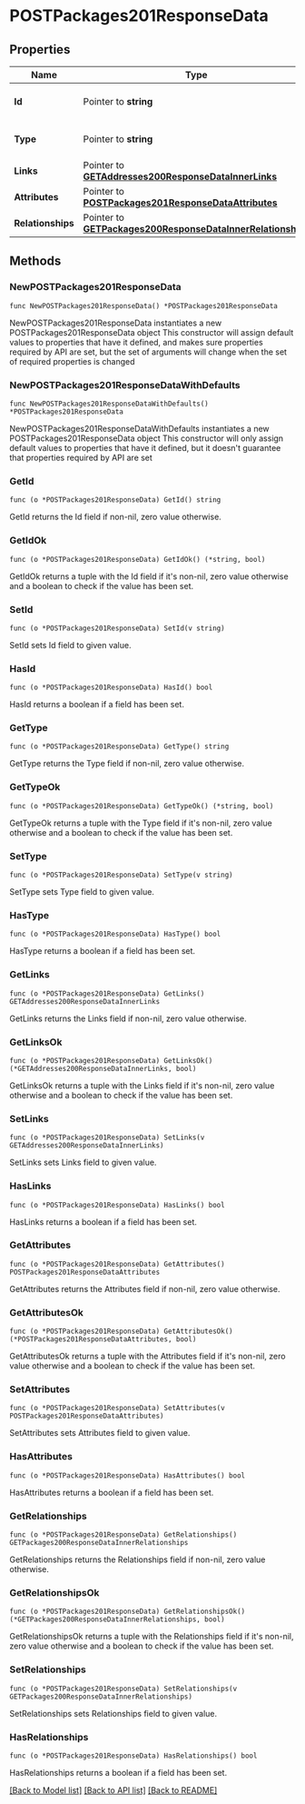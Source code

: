# POSTPackages201ResponseData

## Properties

Name | Type | Description | Notes
------------ | ------------- | ------------- | -------------
**Id** | Pointer to **string** | The resource&#39;s id | [optional] 
**Type** | Pointer to **string** | The resource&#39;s type | [optional] 
**Links** | Pointer to [**GETAddresses200ResponseDataInnerLinks**](GETAddresses200ResponseDataInnerLinks.md) |  | [optional] 
**Attributes** | Pointer to [**POSTPackages201ResponseDataAttributes**](POSTPackages201ResponseDataAttributes.md) |  | [optional] 
**Relationships** | Pointer to [**GETPackages200ResponseDataInnerRelationships**](GETPackages200ResponseDataInnerRelationships.md) |  | [optional] 

## Methods

### NewPOSTPackages201ResponseData

`func NewPOSTPackages201ResponseData() *POSTPackages201ResponseData`

NewPOSTPackages201ResponseData instantiates a new POSTPackages201ResponseData object
This constructor will assign default values to properties that have it defined,
and makes sure properties required by API are set, but the set of arguments
will change when the set of required properties is changed

### NewPOSTPackages201ResponseDataWithDefaults

`func NewPOSTPackages201ResponseDataWithDefaults() *POSTPackages201ResponseData`

NewPOSTPackages201ResponseDataWithDefaults instantiates a new POSTPackages201ResponseData object
This constructor will only assign default values to properties that have it defined,
but it doesn't guarantee that properties required by API are set

### GetId

`func (o *POSTPackages201ResponseData) GetId() string`

GetId returns the Id field if non-nil, zero value otherwise.

### GetIdOk

`func (o *POSTPackages201ResponseData) GetIdOk() (*string, bool)`

GetIdOk returns a tuple with the Id field if it's non-nil, zero value otherwise
and a boolean to check if the value has been set.

### SetId

`func (o *POSTPackages201ResponseData) SetId(v string)`

SetId sets Id field to given value.

### HasId

`func (o *POSTPackages201ResponseData) HasId() bool`

HasId returns a boolean if a field has been set.

### GetType

`func (o *POSTPackages201ResponseData) GetType() string`

GetType returns the Type field if non-nil, zero value otherwise.

### GetTypeOk

`func (o *POSTPackages201ResponseData) GetTypeOk() (*string, bool)`

GetTypeOk returns a tuple with the Type field if it's non-nil, zero value otherwise
and a boolean to check if the value has been set.

### SetType

`func (o *POSTPackages201ResponseData) SetType(v string)`

SetType sets Type field to given value.

### HasType

`func (o *POSTPackages201ResponseData) HasType() bool`

HasType returns a boolean if a field has been set.

### GetLinks

`func (o *POSTPackages201ResponseData) GetLinks() GETAddresses200ResponseDataInnerLinks`

GetLinks returns the Links field if non-nil, zero value otherwise.

### GetLinksOk

`func (o *POSTPackages201ResponseData) GetLinksOk() (*GETAddresses200ResponseDataInnerLinks, bool)`

GetLinksOk returns a tuple with the Links field if it's non-nil, zero value otherwise
and a boolean to check if the value has been set.

### SetLinks

`func (o *POSTPackages201ResponseData) SetLinks(v GETAddresses200ResponseDataInnerLinks)`

SetLinks sets Links field to given value.

### HasLinks

`func (o *POSTPackages201ResponseData) HasLinks() bool`

HasLinks returns a boolean if a field has been set.

### GetAttributes

`func (o *POSTPackages201ResponseData) GetAttributes() POSTPackages201ResponseDataAttributes`

GetAttributes returns the Attributes field if non-nil, zero value otherwise.

### GetAttributesOk

`func (o *POSTPackages201ResponseData) GetAttributesOk() (*POSTPackages201ResponseDataAttributes, bool)`

GetAttributesOk returns a tuple with the Attributes field if it's non-nil, zero value otherwise
and a boolean to check if the value has been set.

### SetAttributes

`func (o *POSTPackages201ResponseData) SetAttributes(v POSTPackages201ResponseDataAttributes)`

SetAttributes sets Attributes field to given value.

### HasAttributes

`func (o *POSTPackages201ResponseData) HasAttributes() bool`

HasAttributes returns a boolean if a field has been set.

### GetRelationships

`func (o *POSTPackages201ResponseData) GetRelationships() GETPackages200ResponseDataInnerRelationships`

GetRelationships returns the Relationships field if non-nil, zero value otherwise.

### GetRelationshipsOk

`func (o *POSTPackages201ResponseData) GetRelationshipsOk() (*GETPackages200ResponseDataInnerRelationships, bool)`

GetRelationshipsOk returns a tuple with the Relationships field if it's non-nil, zero value otherwise
and a boolean to check if the value has been set.

### SetRelationships

`func (o *POSTPackages201ResponseData) SetRelationships(v GETPackages200ResponseDataInnerRelationships)`

SetRelationships sets Relationships field to given value.

### HasRelationships

`func (o *POSTPackages201ResponseData) HasRelationships() bool`

HasRelationships returns a boolean if a field has been set.


[[Back to Model list]](../README.md#documentation-for-models) [[Back to API list]](../README.md#documentation-for-api-endpoints) [[Back to README]](../README.md)


